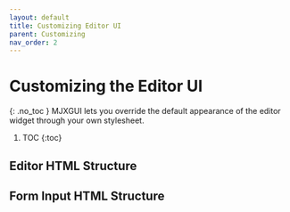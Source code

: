 ```yaml
---
layout: default
title: Customizing Editor UI
parent: Customizing
nav_order: 2
---
```


# Customizing the Editor UI
{: .no_toc }
MJXGUI lets you override the default appearance of the editor widget through your own stylesheet.

1. TOC
{:toc}

## Editor HTML Structure

## Form Input HTML Structure